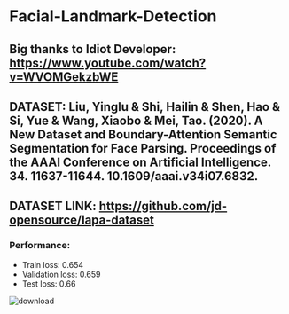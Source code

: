 # Facial-Landmark-Detection
## Big thanks to Idiot Developer: https://www.youtube.com/watch?v=WVOMGekzbWE
## DATASET: Liu, Yinglu & Shi, Hailin & Shen, Hao & Si, Yue & Wang, Xiaobo & Mei, Tao. (2020). A New Dataset and Boundary-Attention Semantic Segmentation for Face Parsing. Proceedings of the AAAI Conference on Artificial Intelligence. 34. 11637-11644. 10.1609/aaai.v34i07.6832.
## DATASET LINK: https://github.com/jd-opensource/lapa-dataset

### Performance:
  - Train loss: 0.654
  - Validation loss: 0.659
  - Test loss: 0.66
    
![download](https://github.com/abdo-ashraf/Facial-Landmark-Detection/assets/88582125/8d82581c-50ab-40ba-8081-4160387f3f0d)
